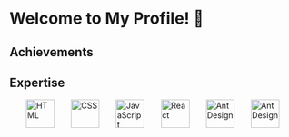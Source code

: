 # Welcome to My Profile! 👋

## Achievements

## Expertise

<div style="display: flex; align-items: center; justify-content: space-evenly;">
  <img src="https://upload.wikimedia.org/wikipedia/commons/6/61/HTML5_logo_and_wordmark.svg" alt="HTML" width="50" height="50">
  <img src="https://upload.wikimedia.org/wikipedia/commons/d/d5/CSS3_logo_and_wordmark.svg" alt="CSS" width="50" height="50">
  <img src="https://upload.wikimedia.org/wikipedia/commons/6/6a/JavaScript-logo.png" alt="JavaScript" width="50" height="50">
  <img src="https://upload.wikimedia.org/wikipedia/commons/a/a7/React-icon.svg" alt="React" width="50" height="50">
  <img src="https://gw.alipayobjects.com/zos/rmsportal/KDpgvguMpGfqaHPjicRK.svg" alt="Ant Design" width="50" height="50">
  <img src="https://upload.wikimedia.org/wikipedia/commons/4/49/Redux.png" alt="Ant Design" width="50" height="50">
</div>

